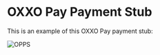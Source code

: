 # OXXO Pay Payment Stub

This is an example of this OXXO Pay payment stub:

![OPPS](https://github.com/conekta-examples/oxxopay-payment-stub/blob/master/readme-files/Ficha_Pago_Oxxo.png?raw=true)
